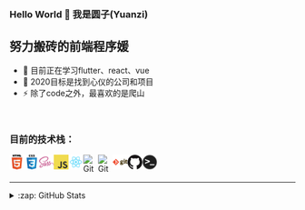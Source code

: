 ### Hello World 👋  我是圆子(Yuanzi)

## 努力搬砖的前端程序媛

- 🌱 目前正在学习flutter、react、vue
- 📅 2020目标是找到心仪的公司和项目
- ⚡  除了code之外，最喜欢的是爬山

<br />

### 目前的技术栈：

<img align="left" alt="HTML5" width="26px" src="https://raw.githubusercontent.com/github/explore/80688e429a7d4ef2fca1e82350fe8e3517d3494d/topics/html/html.png" />
<img align="left" alt="CSS3" width="26px" src="https://raw.githubusercontent.com/github/explore/80688e429a7d4ef2fca1e82350fe8e3517d3494d/topics/css/css.png" />
<img align="left" alt="Sass" width="26px" src="https://raw.githubusercontent.com/github/explore/80688e429a7d4ef2fca1e82350fe8e3517d3494d/topics/sass/sass.png" />
<img align="left" alt="JavaScript" width="26px" src="https://raw.githubusercontent.com/github/explore/80688e429a7d4ef2fca1e82350fe8e3517d3494d/topics/javascript/javascript.png" />
<img align="left" alt="React" width="26px" src="https://raw.githubusercontent.com/github/explore/80688e429a7d4ef2fca1e82350fe8e3517d3494d/topics/react/react.png" />
<img align="left" alt="Git" width="26px" style="fill:red" src="https://cdn.jsdelivr.net/npm/simple-icons@v3/icons/angular.svg" />
<img align="left" alt="Git" width="26px" style="fill:blue"  src="https://cdn.jsdelivr.net/npm/simple-icons@v3/icons/webpack.svg" />
<img align="left" alt="Git" width="26px" src="https://raw.githubusercontent.com/github/explore/80688e429a7d4ef2fca1e82350fe8e3517d3494d/topics/git/git.png" />
<img align="left" alt="GitHub" width="26px" src="https://raw.githubusercontent.com/github/explore/78df643247d429f6cc873026c0622819ad797942/topics/github/github.png" />
<img align="left" alt="Terminal" width="26px" src="https://raw.githubusercontent.com/github/explore/80688e429a7d4ef2fca1e82350fe8e3517d3494d/topics/terminal/terminal.png" />

<br />
<br />

---

<details>
  <summary>:zap: GitHub Stats</summary>

  [![cqy0000's github stats](https://github-readme-stats.vercel.app/api?username=cqy0000)](https://github.com/cqy0000/github-readme-stats)

</details>